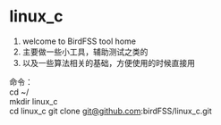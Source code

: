 # linux_c

1. welcome to BirdFSS tool home
2. 主要做一些小工具，辅助测试之类的
3. 以及一些算法相关的基础，方便使用的时候直接用

命令：  
cd ~/  
mkdir linux_c  
cd linux_c
git clone git@github.com:birdFSS/linux_c.git  
